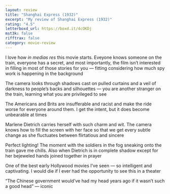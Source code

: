 ```yaml
---
layout: review
title: "Shanghai Express (1932)"
excerpt: "My review of Shanghai Express (1932)"
rating: "4.5"
letterboxd_url: https://boxd.it/4cOKDj
mst3k: false
rifftrax: false
category: movie-review
---
```


I love how<i> in medias res </i>this movie starts. Eveyone knows someone on the train, everyone has a secret, and most importantly, the film isn’t interested in filling in most of those stories for you — fitting considering how much spy work is happening in the background

The camera looks through shadows cast on pulled curtains and a veil of darkness to people’s backs and silhouettes — you are another stranger on the train, learning what you are privileged to see

The Americans and Brits are insufferable and racist and make the ride worse for everyone around them. I get the intent, but it does become unbearable at times

Marlene Dietrich carries herself with such charm and wit. The camera knows how to fill the screen with her face so that we get every subtle change as she fluctuates between flirtatious and sincere

Perfect lighting! The moment with the soldiers in the fog sneaking onto the train gave me chills. Also when Dietrich is in complete shadow except for her bejeweled hands joined together in prayer

One of the best early Hollywood movies I’ve seen — so intelligent and captivating. I would die if I ever had the opportunity to see this in a theater

“The Chinese government would’ve had my head years ago if it wasn’t such a good head” — iconic
